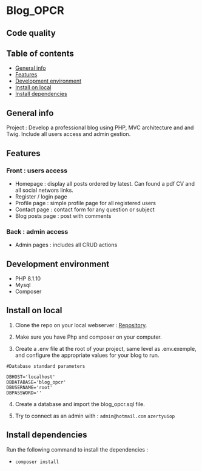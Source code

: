 # Blog_OPCR

## Code quality

## Table of contents

*  [General info](#general-info)
*  [Features](#features)
*  [Development environment](#development-environment)
*  [Install on local](#install-on-local)
*  [Install dependencies](#install-dependencies)

## General info

Project : Develop a professional blog using PHP, MVC architecture and and Twig. Include all users access and admin gestion.

## Features

### Front : users access

*  Homepage : display all posts ordered by latest. Can found a pdf CV and all social networs links.
*  Register / login page
*  Profile page : simple profile page for all registered users
*  Contact page : contact form for any question or subject
*  Blog posts page : post with comments

### Back : admin access

*  Admin pages : includes all CRUD actions

## Development environment

*  PHP 8.1.10
*  Mysql
*  Composer

## Install on local

1. Clone the repo on your local webserver : [Repository](https://github.com/mataxelle/Blog_OPCR.git).

2. Make sure you have Php and composer on your computer.

3. Create a .env file at the root of your project, same level as .env.exemple, and configure the appropriate values for your blog to run.

```
#Database standard parameters

DBHOST='localhost'
DBDATABASE='blog_opcr'
DBUSERNAME='root'
DBPASSWORD=''
```
4. Create a database and import the blog_opcr.sql file.

5. Try to connect as an admin with : `admin@hotmail.com` `azertyuiop`

## Install dependencies

Run the following command to install the dependencies : 

*  `composer install`

